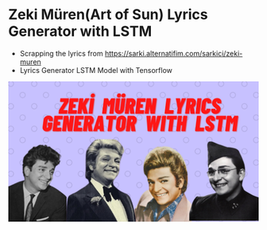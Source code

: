 # Zeki Müren(Art of Sun) Lyrics Generator with LSTM
* Scrapping the lyrics from https://sarki.alternatifim.com/sarkici/zeki-muren
* Lyrics Generator LSTM Model with Tensorflow


![](zeki_muren.png)
